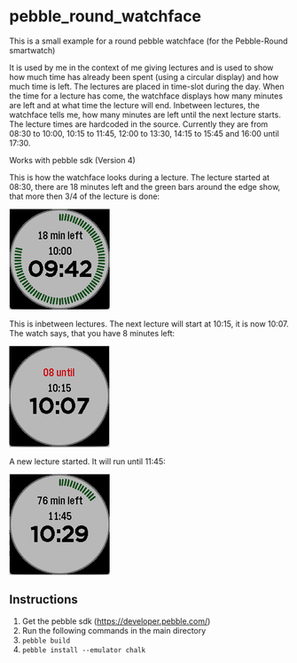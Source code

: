 # pebble_round_watchface

This is a small example for a round pebble watchface (for the Pebble-Round smartwatch)

It is used by me in the context of me giving lectures and is used to show how much time 
 has already been spent (using a circular display) and how much time is left. The lectures are placed in time-slot during the day.
When the time for a lecture has come, the watchface displays how many minutes are left and 
at what time the lecture will end.
Inbetween lectures, the watchface tells me, how many minutes are left until 
the next lecture starts. 
The lecture times are hardcoded in the source. Currently they are from 08:30 
to 10:00, 10:15 to 11:45, 12:00 to 13:30, 14:15 to 15:45 and
16:00 until 17:30.

Works with pebble sdk (Version 4)


This is how the watchface looks during a lecture.
The lecture started at 08:30, there are 18 minutes left and the green bars around the edge show, that more then 3/4 of the lecture is done:

![Image1](doc/pebble_watch_1.png)

This is inbetween lectures. The next lecture will start at 10:15, it is now 10:07. The watch says, that you have 8 minutes left:

![Image2](doc/pebble_watch_2.png)

A new lecture started. It will run until 11:45:

![Image3](doc/pebble_watch_3.png)


## Instructions

1. Get the pebble sdk (https://developer.pebble.com/)
2. Run the following commands in the main directory
2. ``pebble build``
3. ``pebble install --emulator chalk``



